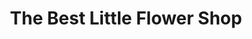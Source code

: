 ---
title: "The Best Little Flower Shop"
url: /roswell/the-best-little-flower-shop/
shop: Blumen
---